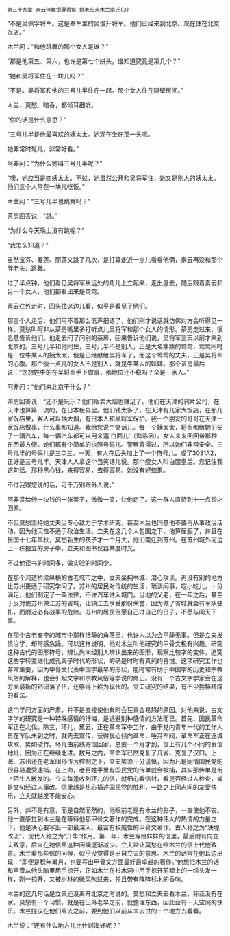     第三十九章 素云伴舞银屏得祭 姚老归来木兰南迁(3) 

   “不是吴佩孚将军。这是奉军里的吴俊升将军。他们已经来到北京。现在住在北京饭店。”

   木兰问：“和他跳舞的那个女人是谁？”

   “那是他第五、第六，也许是第七个姘头。谁知道究竟是第几个？”

   “她和吴将军住在一块儿吗？”

   “不是。吴将军和他的三号儿半住在一起。那个女人住在隔壁房间。”

   木兰、莫愁、暗香，都倾耳细听。

   “你的话是什么意思？”

   “三号儿半是他最喜欢的姨太太。她现在坐在那一头呢。

   她非常时髦儿，非常好看。”

   阿非问：“为什么她叫三号儿半呢？”

   “噢，她应当是四姨太太。不过，她虽然公开和吴将军住，她又是别人的姨太太。他们三个人常在一块儿吃饭。”

   木兰问：“三号儿半也跳舞吗？”

   茶房回答说：“跳。”

   “为什么今天晚上没有跳呢？”

   “我怎么知道？”

   虽然宝芬、爱莲、丽莲又跳了几次，是打算走近一点儿看看他俩，素云再没和那个胖老头儿跳舞。

   过了半点钟，他们看见吴将军从远处的角儿上立起来，走出屋去，随后跟着素云和另一个女人，他们都看出来是莺莺。

   素云往外走时，回头往这边儿看，似乎是看见了他们。

   那三个人走后，他们用不着那么低声细语了，他们刚才说话就仿佛对方会听得见一样。莫愁叫阿非从茶房嘴里多打听点儿吴将军和那个女人的情形。茶房走过来，很愿意告诉他们。他走去问了问别的茶房，回来告诉他们说，吴将军三天以前才来到北京的。三号儿半和他同住，三号儿半不是别人，正是大名鼎鼎的莺莺，莺莺同时是一位牛某人的姨太太，但是已经献给吴将军了，而这个莺莺的丈夫，正是吴将军的心腹。那个瘦一点儿的女人不是别人，就是牛某人的妹妹。那个茶房最后说：“您想姓牛的在吴将军手下做事，那地位还不稳吗？全是一家人。”

   阿非问：“他们来北京干什么？”

   茶房回答说：“还不是玩乐？他们贩卖大烟也赚足了。他们在天津的鸦片公司，在天津也算第一流的，在日本租界里。他们钱太多了，在天津有几家大饭店，在那几家饭店里，客人可以抽大烟，有日本人和吴将军保护。我一个朋友的哥哥在天津一家饭店做事，什么事都知道。我给您说个笑话儿。每一个姨太太，将军都给她们买了一辆汽车，每一辆汽车都可以用来运‘白面儿’（海洛因）。女人来来回回带那种东西最方便。她们都有个简单的执照号码儿。警察背得过，所以她们非常安全。三号儿半的号码儿是三○三。一天，有人在后头加上了一个符号儿，成了3031A2，正好是三号儿半。天津人人拿这个当笑话儿说。那个瘦女人叫白面皇后。您记住我这句话。那种黑心钱，来得容易，去得容易。她没有好结果。

   不过我跟您说的话，可千万别跟外人说。”

   阿非赏给他一块钱的一张票子，微微一笑，让他走了。这一群人直待到十一点钟才回家。

   不但莫愁坚持她丈夫当专心致力于学术研究，甚至木兰也同意他不要再从事政治活动，因为他天性不适于政治生活。立夫在这几个人包围之下，他算屈服了，并且在民国十七年早秋，莫愁新生的孩子才一个月大，他们南迁到苏州。在苏州城外河边上一栋独立的房子中，立夫和图书仪器共度时光。

   不过他读书的时间多，做实验的时间少。

   在那个河道桥梁纵横的古老城市之中，立夫坐拥书城，潜心攻读。再没有别的地方比苏州更适于研究学问了。苏州的居民对传统的生活，琐谈闲事，吃小吃儿，十分满足，他们制定了一条法律，不许汽车进入城门。当地的父老，在一年之后，甚至于反对使苏州做江苏的省城，让镇江去享受那份荣誉，因为做了省城就会有军队驻扎，而附近必有战事的危险。苏州的居民但愿自己过自己的日子，不愿与闻天下事。

   在那个古老安宁的城市中那样恬静的角落里，也许人以为会平静无事。但是立夫发愤治学，却常感急躁。可以这样说明，他对木兰叫他研究的甲骨文极有兴趣。研究这种古代的图形符号，辨认尚未经别人辨认出来的图形，观察比较字的变体，追究这些字转变进化成孔夫子时代的形状，的确是时时有真纯的喜悦。这项研究工作也非常重要，因为甲骨文代表中国字最早的形状，能时常有助于中国字的历史和宗教风俗的解释，也会引起文字和宗教风俗等学说的修正。没有一个古文字学家会在这方面最新的钻研落了伍，还够得上称为现代的。立夫研究的结果，有不少独特精辟的看法。

   这门学问方面的严肃，并不是直接使他有时会狂喜会易怒的原因。对他来说，古文字学的研究是一种特殊感情的忏悔，是逃避别种感情的方法而已。首先，国民革命军正在北伐。陈三，环儿，黛云，正在革命军中工作，由于党内青年一代的工作人员在军队未到之时，就先去宣传，获得民心倾向革命，唾弃军阀，革命军正在逐城攻取，势如破竹。环儿由前线寄信回家，总要一个月才到，信上有几个不同的发信地址，因为正在继续北进。数月之内，革命军已然克复了几省，克复了汉口。上海、苏州还在老军阀孙传芳控制之下，立夫势须十分谨慎，因为凡是同情国民党的很容易遭受逮捕。在上海，老百姓手里有国民党的传单就会被捕，其实那传单是街上陌生人散发的。立夫每逢收到环儿的信，就细心看信封，看是否经过人检查，或是文句经过人窜改。信里越是热心描述国民党的胜利，一路之上同志间的友爱快乐，立夫就越发不能安心。

   另外，并不是有意，而是自然而然的，他眼前老是有木兰的影子，一直使他不安。他一直感觉到木兰是在等待他那甲骨文著作的完成。在这种伟大的热情的力量之下，他是决心要写出一部最深入、最富有权威性的甲骨文著作。古人称之为“决堤改流”，现代人称之为“升华”作用。第一年，木兰写给妹妹的信里，最后附有向立夫致意，后来在她信里这种问候逐渐减少。立夫常让莫愁在给木兰的信上代他致意。木兰看那些信的问候，似乎没觉得是出自立夫的意思。木兰的话常在他耳边出现：“即便是积年累月，也要写出甲骨文方面最好最卓越的著作。”他想把木兰的话和声音从他头脑里用手掠开，正如木兰在杉木洞中用手掠开前额上的一绺头发一样，刚一掠开，又被树林的微风吹过来，并且带有阵阵杉木的香味。

   木兰的这几句话是立夫还没离开北京之时说的。莫愁和立夫去看木兰，荪亚没有在家。莫愁有一个习惯，就是在出外老早之前，就整理东西，因此会有一天空闲的快乐。木兰提议在他们离去之前，要到他们以前从未去过的一个地方去看看。

   木兰说：“还有什么地方儿比什刹海好呢？”

